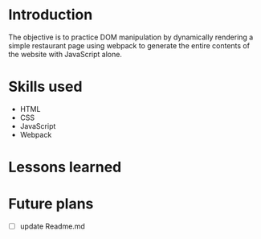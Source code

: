 # Introduction
The objective is to practice DOM manipulation by dynamically rendering a simple restaurant page using webpack to generate the entire contents of the website with JavaScript alone.
# Skills used
* HTML
* CSS
* JavaScript
* Webpack

# Lessons learned

# Future plans
-[ ] update Readme.md
